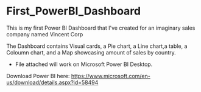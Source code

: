 # First_PowerBI_Dashboard
This is my first Power BI Dashboard that I've created for an imaginary sales company named Vincent Corp

The Dashboard contains Visual cards, a Pie chart, a Line chart,a table, a Coloumn chart, and a Map showcasing amount of sales by country. 

* File attached will work on Microsoft Power BI Desktop.

Download Power BI here: https://www.microsoft.com/en-us/download/details.aspx?id=58494
